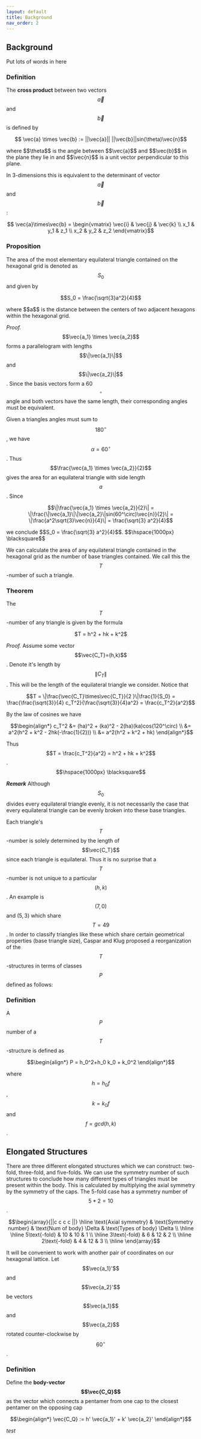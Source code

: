 ```yaml
---
layout: default
title: Background
nav_order: 2
---
```


## Background
Put lots
of
words
in
here

### Definition
The **cross product** between two vectors $$\vec{a}$$ and $$\vec{b}$$ is defined by
<p align="center">
    $$ \vec{a} \times \vec{b} := ||\vec{a}|| ||\vec{b}||sin(\theta)\vec{n}$$
</p>
where $$\theta$$ is the angle between $$\vec{a}$$ and $$\vec{b}$$ in the plane they lie in and $$\vec{n}$$ is a unit vector perpendicular to this plane.

In 3-dimensions this is equivalent to the determinant of vector $$\vec{a}$$ and $$\vec{b}$$:
<p align="center">
    $$ \vec{a}\times\vec{b} = 
    \begin{vmatrix}
    \vec{i} & \vec{j} & \vec{k} \\
    x_1 & y_1 & z_1 \\
    x_2 & y_2 & z_2
    \end{vmatrix}$$
</p>


### Proposition
The area of the most elementary equilateral triangle contained on the hexagonal grid is denoted as $$S_0$$ and given by
<p align="center">
    $$S_0 = \frac{\sqrt{3}a^2}{4}$$
</p>
where $$a$$ is the distance between the centers of two adjacent hexagons within the hexagonal grid.


_Proof._ $$\vec{a_1} \times \vec{a_2}$$ forms a parallelogram with lengths $$\|\vec{a_1}\|$$ and $$\|\vec{a_2}\|$$. Since the basis vectors form a 60$$^\circ$$ angle and both vectors have the same length, their corresponding angles must be equivalent. 

Given a triangles angles must sum to $$180^\circ$$, we have $$\alpha = 60^\circ$$.
Thus $$\frac{\vec{a_1} \times \vec{a_2}}{2}$$ gives the area for an equilateral triangle with side length $$a$$. 
Since
<p align="center">
    $$\|\frac{\vec{a_1} \times \vec{a_2}}{2}\| = \|\frac{\|\vec{a_1}\|\|\vec{a_2}\|sin(60^\circ)\vec{n}}{2}\| = \|\frac{a^2\sqrt{3}\vec{n}}{4}\| = \frac{\sqrt{3} a^2}{4}$$
</p>
we conclude $$S_0 = \frac{\sqrt{3} a^2}{4}$$. 
$$\hspace{1000px} \blacksquare$$


We can calculate the area of any equilateral triangle contained in the hexagonal grid as the number of base triangles contained. We call this the $$T$$-number of such a triangle.


### Theorem
The $$T$$-number of any triangle is given by the formula
<p align="center">
    $T = h^2 + hk + k^2$
</p>


_Proof._ Assume some vector $$\vec{C_T}=(h,k)$$. Denote it's length by $$\|C_T\|$$. This will be the length of the equilateral triangle we consider.
Notice that

$$T = \|\frac{\vec{C_T}\times\vec{C_T}}{2 }\|\frac{1}{S_0} = \frac{\frac{\sqrt{3}}{4} c_T^2}{\frac{\sqrt{3}}{4}a^2} = \frac{c_T^2}{a^2}$$

By the law of cosines we have


$$\begin{align*}
    c_T^2 &= (ha)^2 + (ka)^2 - 2(ha)(ka)cos(120^\circ) \\
    &= a^2(h^2 + k^2 - 2hk(-\frac{1}{2})) \\
    &= a^2(h^2 + k^2 + hk)
\end{align*}$$


Thus $$T = \frac{c_T^2}{a^2} = h^2 + hk + k^2$$. 
$$\hspace{1000px} \blacksquare$$


**_Remark_** Although $$S_0$$ divides every equilateral triangle evenly, it is not necessarily the case that every equilateral triangle can be evenly broken into these base triangles.


Each triangle's $$T$$-number is solely determined by the length of $$\vec{C_T}$$ since each triangle is equilateral. Thus it is no surprise that a $$T$$-number is not unique to a particular $$(h,k)$$. An example is $$(7,0)$$ and $(5,3)$ which share $$T=49$$. In order to classify triangles like these which share certain geometrical properties (base triangle size),  Caspar and Klug proposed a reorganization of the $$T$$-structures in terms of classes $$P$$ defined as follows:
### Definition
A $$P$$ number of a $$T$$-structure is defined as

$$\begin{align*}
    P = h_0^2+h_0 k_0 + k_0^2
\end{align*}$$

where $$h = h_0 f$$, $$k = k_0 f$$ and $$f = gcd(h,k)$$.


## Elongated Structures
There are three different elongated structures which we can construct: two-fold, three-fold, and five-folds. We can use the symmetry number of such structures to conclude how many different types of triangles must be present within the body. This is calculated by multiplying the axial symmetry by the symmetry of the caps. The 5-fold case has a symmetry number of $$5*2 = 10$$.

$$\begin{array}{||c c c c ||}
 \hline
 \text{Axial symmetry} & \text{Symmetry number} & \text{Num of body} \Delta & \text{Types of body} \Delta \\
 \hline
 \hline
 5\text{-fold} & 10 & 10 & 1 \\ 
 \hline
 3\text{-fold} & 6 & 12 & 2 \\
 \hline
 2\text{-fold} & 4 & 12 & 3 \\
 \hline
\end{array}$$

It will be convenient to work with another pair of coordinates on our hexagonal lattice. Let $$\vec{a_1}'$$ and $$\vec{a_2}'$$ be vectors $$\vec{a_1}$$ and $$\vec{a_2}$$ rotated counter-clockwise by $$60^\circ$$.

### Definition
Define the **body-vector $$\vec{C_Q}$$** as the vector which connects a pentamer from one cap to the closest pentamer on the opposing cap

$$\begin{align*}
\vec{C_Q} := h' \vec{a_1}' + k' \vec{a_2}'
\end{align*}$$

*test*
